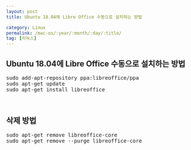 ```yaml
---
layout: post
title: Ubuntu 18.04에 Libre Office 수동으로 설치하는 방법

category: Linux
permalink: /mac-os/:year/:month/:day/:title/
tag: [리눅스]
---
```

## Ubuntu 18.04에 Libre Office 수동으로 설치하는 방법

<pre class="prettyprint">
sudo add-apt-repository ppa:libreoffice/ppa
sudo apt-get update
sudo apt-get install libreoffice
</pre>

<br>

## 삭제 방법

<pre class="prettyprint">
sudo apt-get remove libreoffice-core
sudo apt-get remove --purge libreoffice-core
</pre>